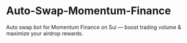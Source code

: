 # Auto-Swap-Momentum-Finance
Auto swap bot for Momentum Finance on Sui — boost trading volume &amp; maximize your airdrop rewards.
